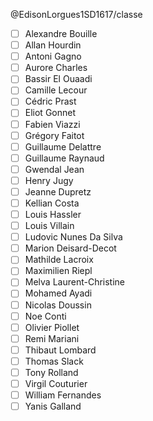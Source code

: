 @EdisonLorgues1SD1617/classe
- [ ] Alexandre Bouille
- [ ] Allan Hourdin
- [ ] Antoni Gagno
- [ ] Aurore Charles
- [ ] Bassir El Ouaadi
- [ ] Camille Lecour
- [ ] Cédric Prast
- [ ] Eliot Gonnet
- [ ] Fabien Viazzi
- [ ] Grégory Faitot
- [ ] Guillaume Delattre
- [ ] Guillaume Raynaud
- [ ] Gwendal Jean
- [ ] Henry Jugy
- [ ] Jeanne Dupretz
- [ ] Kellian Costa
- [ ] Louis Hassler
- [ ] Louis Villain
- [ ] Ludovic Nunes Da Silva
- [ ] Marion Deisard-Decot
- [ ] Mathilde Lacroix
- [ ] Maximilien Riepl
- [ ] Melva Laurent-Christine
- [ ] Mohamed Ayadi
- [ ] Nicolas Doussin
- [ ] Noe Conti
- [ ] Olivier Piollet
- [ ] Remi Mariani
- [ ] Thibaut Lombard
- [ ] Thomas Slack
- [ ] Tony Rolland
- [ ] Virgil Couturier
- [ ] William Fernandes
- [ ] Yanis Galland
